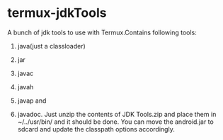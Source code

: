 # termux-jdkTools
A bunch of jdk tools to use with Termux.Contains following tools:
1. java(just a classloader)

2. jar

3. javac

4. javah

5. javap and

6. javadoc. 
Just unzip the contents of JDK Tools.zip and place them in 
~/../usr/bin/ and it should be done. You can move the android.jar to sdcard and update the classpath options accordingly.
